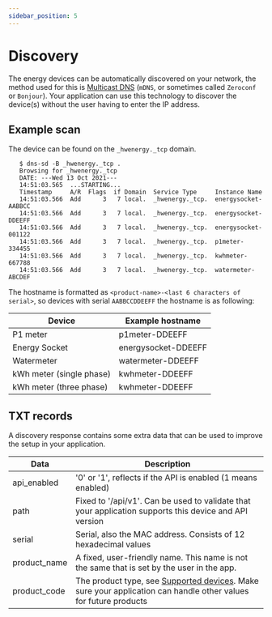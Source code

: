 ```yaml
---
sidebar_position: 5
---
```


# Discovery

The energy devices can be automatically discovered on your network, the method used for this is [Multicast DNS](https://www.ionos.com/digitalguide/server/know-how/multicast-dns/) (`mDNS`, or sometimes called `Zeroconf` or `Bonjour`). Your application can use this technology to discover the device(s) without the user having to enter the IP address.

## Example scan

The device can be found on the `_hwenergy._tcp` domain.

```
   $ dns-sd -B _hwenergy._tcp .
   Browsing for _hwenergy._tcp
   DATE: ---Wed 13 Oct 2021---
   14:51:03.565  ...STARTING...
   Timestamp     A/R  Flags  if Domain  Service Type     Instance Name
   14:51:03.566  Add      3   7 local.  _hwenergy._tcp.  energysocket-AABBCC
   14:51:03.566  Add      3   7 local.  _hwenergy._tcp.  energysocket-DDEEFF
   14:51:03.566  Add      3   7 local.  _hwenergy._tcp.  energysocket-001122
   14:51:03.566  Add      3   7 local.  _hwenergy._tcp.  p1meter-334455
   14:51:03.566  Add      3   7 local.  _hwenergy._tcp.  kwhmeter-667788
   14:51:03.566  Add      3   7 local.  _hwenergy._tcp.  watermeter-ABCDEF
```

The hostname is formatted as `<product-name>-<last 6 characters of serial>`, so devices with serial `AABBCCDDEEFF` the hostname is as following:

| Device                   | Example hostname    |
| ------------------------ | ------------------- |
| P1 meter                 | p1meter-DDEEFF      |
| Energy Socket            | energysocket-DDEEFF |
| Watermeter               | watermeter-DDEEFF   |
| kWh meter (single phase) | kwhmeter-DDEEFF     |
| kWh meter (three phase)  | kwhmeter-DDEEFF     |

## TXT records

A discovery response contains some extra data that can be used to improve the setup in your application.

| Data         | Description                                                                                                                                                   |
| ------------ | ------------------------------------------------------------------------------------------------------------------------------------------------------------- |
| api_enabled  | '0' or '1', reflects if the API is enabled (1 means enabled)                                                                                                  |
| path         | Fixed to '/api/v1'. Can be used to validate that your application supports this device and API version                                                        |
| serial       | Serial, also the MAC address. Consists of 12 hexadecimal values                                                                                               |
| product_name | A fixed, user-friendly name. This name is not the same that is set by the user in the app.                                                                    |
| product_code | The product type, see [Supported devices](/docs/getting-started.md#supported-devices). Make sure your application can handle other values for future products |
